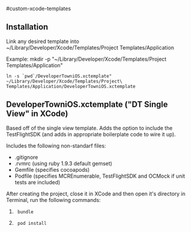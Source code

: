 #custom-xcode-templates

## Installation

Link any desired template into ~/Library/Developer/Xcode/Templates/Project Templates/Application

Example:
	mkdir -p "~/Library/Developer/Xcode/Templates/Project Templates/Application"
	
	ln -s `pwd`/DeveloperTowniOS.xctemplate" ~/Library/Developer/Xcode/Templates/Project\ Templates/Application/DeveloperTowniOS.xctemplate

## DeveloperTowniOS.xctemplate ("DT Single View" in XCode)

Based off of the single view template.  Adds the option to include the TestFlightSDK (and adds in appropriate boilerplate code to wire it up).

Includes the following non-standarf files:
*	.gitignore
*	.rvmrc (using ruby 1.9.3 default gemset)
*	Gemfile (specifies cocoapods)
*	Podfile (specifies MCREnumerable, TestFlightSDK and OCMock if unit tests are included)

After creating the project, close it in XCode and then open it's directory in Terminal, run the following commands:
1.		bundle
2.		pod install
